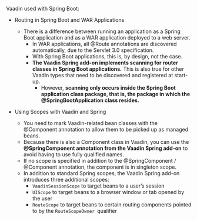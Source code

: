 Vaadin used with Spring Boot:

- Routing in Spring Boot and WAR Applications
    - There is a difference between running an application as a Spring Boot application and as a WAR application deployed to a web server.
        - In WAR applications, all @Route annotations are discovered automatically, due to the Servlet 3.0 specification. 
        - With Spring Boot applications, this is, by design, not the case. 
        - **The Vaadin Spring add-on implements scanning for router classes in Spring Boot applications.** This is also true for other Vaadin types that need to be discovered and registered at start-up. 
            - However, **scanning only occurs inside the Spring Boot application class package, that is, the package in which the @SpringBootApplication class resides.**

- Using Scopes with Vaadin and Spring
    - You need to mark Vaadin-related bean classes with the @Component annotation to allow them to be picked up as managed beans. 
    - Because there is also a Component class in Vaadin, you can use the **@SpringComponent annotation from the Vaadin Spring add-on** to avoid having to use fully qualified names.
    - If no scope is specified in addition to the @SpringComponent / @Component annotation, the component is in singleton scope.
    - In addition to standard Spring scopes, the Vaadin Spring add-on introduces three additional scopes:
        - `VaadinSessionScope` to target beans to a user’s session
        - `UIScope` to target beans to a browser window or tab opened by the user
        - `RouteScope` to target beans to certain routing components pointed to by the `RouteScopeOwner `qualifier
